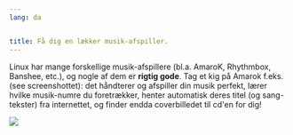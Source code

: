 ```yaml
---
lang: da


title: Få dig en lækker musik-afspiller.
---
```


Linux har mange forskellige musik-afspillere (bl.a. AmaroK, Rhythmbox, Banshee, etc.), og nogle af dem er <b>rigtig gode</b>. Tag et kig på Amarok f.eks. (see screenshottet): det håndterer og afspiller din musik perfekt, lærer hvilke musik-numre du foretrækker, henter automatisk deres titel (og sang-tekster) fra internettet, og finder endda coverbilledet til cd'en for dig!

<img src="Images/amarok.png" />




